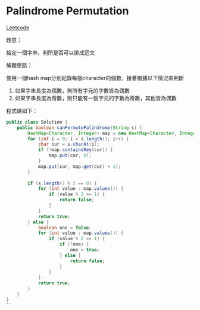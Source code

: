 # Palindrome Permutation

[Leetcode](https://leetcode.com/problems/palindrome-permutation/)

題意：

給定一個字串，判所是否可以排成迴文


解題思路：

使用一個hash map分別紀錄每個character的個數，接著根據以下情況來判斷

1. 如果字串長度為偶數，則所有字元的字數皆為偶數
2. 如果字串長度為奇數，則只能有一個字元的字數為奇數，其他皆為偶數


程式碼如下：

```java
public class Solution {
    public boolean canPermutePalindrome(String s) {
        HashMap<Character, Integer> map = new HashMap<Character, Integer>();
        for (int i = 0; i < s.length(); i++) {
            char cur = s.charAt(i);
            if (!map.containsKey(cur)) {
                map.put(cur, 0);
            }
            map.put(cur, map.get(cur) + 1);
        }
        
        if (s.length() % 2 == 0) {
            for (int value : map.values()) {
                if (value % 2 == 1) {
                    return false;
                }
            }
            return true;
        } else {
            boolean one = false;
            for (int value : map.values()) {
                if (value % 2 == 1) {
                    if (!one) {
                        one = true;
                    } else {
                        return false;
                    }
                }
            }
            return true;
        }
    }
}
``
